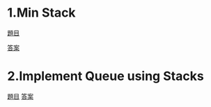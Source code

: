 # 1.Min Stack
[題目](https://leetcode.com/problems/min-stack/)

[答案](https://github.com/blakeli119/blakeli1109/blob/master/Leetcode/155_Min%20Stack_06170222.py)

# 2.Implement Queue using Stacks
[題目](https://leetcode.com/problems/implement-queue-using-stacks/)
[答案](https://github.com/blakeli119/blakeli1109/blob/master/Leetcode/155_Min%20Stack_06170222.py)
